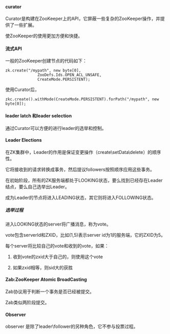 #### curator
Curator是构建在ZooKeeper上的API，它屏蔽一些复杂的ZooKeeper操作，并提供了一些扩展。

使ZooKeeper的使用更加方便和快捷。


#### 流式API
一般的ZooKeeper创建节点的代码如下：

	zk.create("/mypath", new byte[0],
	              ZooDefs.Ids.OPEN_ACL_UNSAFE,
	              CreateMode.PERSISTENT);

	              

使用Curator后，


	zkc.create().withMode(CreateMode.PERSISTENT).forPath("/mypath", new byte[0]);

#### leader latch 和leader selection

通过Curator可以方便的进行leader的选举和控制。


#### Leader Elections

在ZK集群中，Leader的作用是保证变更操作（create\setData\delete）的顺序性。

它将接收到的请求转换成事务，然后提议followers按照顺序应用这些事务。


在初始阶段，所有的ZK服务端都处于LOOKING状态，要么找到已经存在Leader结点，要么自己选举出Leader。

成为Leader的节点将进入LEADING状态，其它则将进入FOLLOWING状态。



##### 选举过程

进入LOOKING状态的server将广播消息，称为vote。	 

vote包含serverId和ZXID，比如(1,5)表示server id为1的服务端，它的ZXID为5。

每个server将比较自己的vote和收到的vote，如果：

1.	收到vote的zxid大于自己的，则使用这个vote

2.	如果zxid相等，则sid大的获胜


#### Zab:ZooKeeper Atomic BroadCasting

Zab协议用于判断一个事务是否已经被提交。


Zab类似两阶段提交。


#### Observer

observer 是除了leader\follower的另种角色，它不参与投票过程。       

